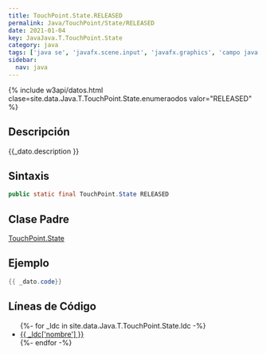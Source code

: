 ```yaml
---
title: TouchPoint.State.RELEASED
permalink: Java/TouchPoint/State/RELEASED
date: 2021-01-04
key: JavaJava.T.TouchPoint.State
category: java
tags: ['java se', 'javafx.scene.input', 'javafx.graphics', 'campo java', 'JavaFX 2.2']
sidebar: 
  nav: java
---
```


{% include w3api/datos.html clase=site.data.Java.T.TouchPoint.State.enumeraodos valor="RELEASED" %}

## Descripción
{{_dato.description }}

## Sintaxis
~~~java
public static final TouchPoint.State RELEASED
~~~

## Clase Padre
[TouchPoint.State](/Java/TouchPoint/State/)

## Ejemplo
~~~java
{{ _dato.code}}
~~~

## Líneas de Código
<ul>
{%- for _ldc in site.data.Java.T.TouchPoint.State.ldc -%}
   <li>
       <a href="{{_ldc['url'] }}">{{ _ldc['nombre'] }}</a>
   </li>
{%- endfor -%}
</ul>
